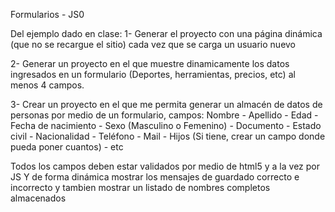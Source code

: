 Formularios - JS0

Del ejemplo dado en clase:
1- Generar el proyecto con una página dinámica (que no se recargue el sitio) cada vez que se carga un usuario nuevo

2- Generar un proyecto en el que muestre dinamicamente los datos ingresados en un formulario (Deportes, herramientas, precios, etc) al
menos 4 campos.

3- Crear un proyecto en el que me permita generar un almacén de datos de personas por medio de un formulario, campos:
Nombre - Apellido - Edad - Fecha de nacimiento - Sexo (Masculino o Femenino) - Documento - Estado civil - Nacionalidad - Teléfono - Mail - Hijos (Si tiene, crear un campo donde pueda poner cuantos) - etc

Todos los campos deben estar validados por medio de html5 y a la vez por JS Y de forma dinámica mostrar los mensajes de guardado correcto e incorrecto y tambien mostrar un listado de nombres completos  almacenados
